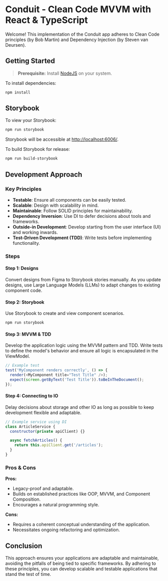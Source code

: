 # Conduit - Clean Code MVVM with React & TypeScript

Welcome! This implementation of the Conduit app adheres to Clean Code principles (by Bob Martin) and Dependency Injection (by Steven van Deursen).

## Getting Started

> **Prerequisite:** Install [NodeJS](https://nodejs.org/en/) on your system.

To install dependencies:

```bash
npm install
```

## Storybook

To view your Storybook:

```bash
npm run storybook
```

Storybook will be accessible at [http://localhost:6006/](http://localhost:6006/).

To build Storybook for release:

```bash
npm run build-storybook
```

## Development Approach

### Key Principles

- **Testable**: Ensure all components can be easily tested.
- **Scalable**: Design with scalability in mind.
- **Maintainable**: Follow SOLID principles for maintainability.
- **Dependency Inversion**: Use DI to defer decisions about tools and frameworks.
- **Outside-in Development**: Develop starting from the user interface (UI) and working inwards.
- **Test-Driven Development (TDD)**: Write tests before implementing functionality.

### Steps

#### Step 1: Designs

Convert designs from Figma to Storybook stories manually. As you update designs, use Large Language Models (LLMs) to adapt changes to existing component code.

#### Step 2: Storybook

Use Storybook to create and view component scenarios.

```bash
npm run storybook
```

#### Step 3: MVVM & TDD

Develop the application logic using the MVVM pattern and TDD. Write tests to define the model's behavior and ensure all logic is encapsulated in the ViewModel.

```js
// Example test
test('MyComponent renders correctly', () => {
  render(<MyComponent title="Test Title" />);
  expect(screen.getByText('Test Title')).toBeInTheDocument();
});
```

#### Step 4: Connecting to IO

Delay decisions about storage and other IO as long as possible to keep development flexible and adaptable.

```js
// Example service using DI
class ArticleService {
  constructor(private apiClient) {}

  async fetchArticles() {
    return this.apiClient.get('/articles');
  }
}
```

### Pros & Cons

**Pros:**
- Legacy-proof and adaptable.
- Builds on established practices like OOP, MVVM, and Component Composition.
- Encourages a natural programming style.

**Cons:**
- Requires a coherent conceptual understanding of the application.
- Necessitates ongoing refactoring and optimization.

## Conclusion

This approach ensures your applications are adaptable and maintainable, avoiding the pitfalls of being tied to specific frameworks. By adhering to these principles, you can develop scalable and testable applications that stand the test of time.